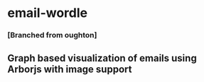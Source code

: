 # email-wordle
### [Branched from oughton]

## Graph based visualization of emails using Arborjs with image support
